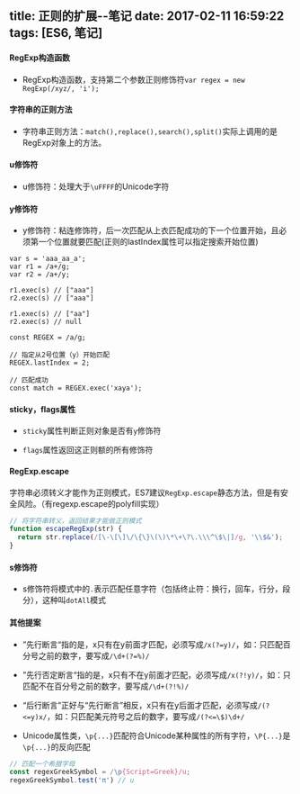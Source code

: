 title: 正则的扩展--笔记
date: 2017-02-11 16:59:22
tags: [ES6, 笔记]
---


#### RegExp构造函数

* RegExp构造函数，支持第二个参数正则修饰符`var regex = new RegExp(/xyz/, 'i');`

#### 字符串的正则方法

* 字符串正则方法：`match(),replace(),search(),split()`实际上调用的是RegExp对象上的方法。

<!-- more -->

#### u修饰符

* u修饰符：处理大于`\uFFFF`的Unicode字符

#### y修饰符

* y修饰符：粘连修饰符，后一次匹配从上衣匹配成功的下一个位置开始，且必须第一个位置就要匹配(正则的lastIndex属性可以指定搜索开始位置)

```
var s = 'aaa_aa_a';
var r1 = /a+/g;
var r2 = /a+/y;

r1.exec(s) // ["aaa"]
r2.exec(s) // ["aaa"]

r1.exec(s) // ["aa"]
r2.exec(s) // null

const REGEX = /a/g;

// 指定从2号位置（y）开始匹配
REGEX.lastIndex = 2;

// 匹配成功
const match = REGEX.exec('xaya');
```

#### sticky，flags属性

* `sticky`属性判断正则对象是否有`y`修饰符

* `flags`属性返回这正则额的所有修饰符

#### RegExp.escape

字符串必须转义才能作为正则模式，ES7建议`RegExp.escape`静态方法，但是有安全风险。（有regexp.escape的polyfill实现）

```js
// 将字符串转义，返回结果才能做正则模式
function escapeRegExp(str) {
  return str.replace(/[\-\[\]\/\{\}\(\)\*\+\?\.\\\^\$\|]/g, '\\$&');
}
```

#### s修饰符

* s修饰符将模式中的`.`表示匹配任意字符（包括终止符：换行，回车，行分，段分），这种叫`dotAll`模式

#### 其他提案

* ”先行断言“指的是，x只有在y前面才匹配，必须写成`/x(?=y)/`，如：只匹配百分号之前的数字，要写成`/\d+(?=%)/`

* ”先行否定断言“指的是，x只有不在y前面才匹配，必须写成`/x(?!y)/`，如：只匹配不在百分号之前的数字，要写成`/\d+(?!%)/`

* “后行断言”正好与“先行断言”相反，x只有在y后面才匹配，必须写成`/(?<=y)x/`，如：只匹配美元符号之后的数字，要写成`/(?<=\$)\d+/`

* Unicode属性类，`\p{...}`匹配符合Unicode某种属性的所有字符，`\P{...}`是`\p{...}`的反向匹配

```js
// 匹配一个希腊字母
const regexGreekSymbol = /\p{Script=Greek}/u;
regexGreekSymbol.test('π') // u
```





